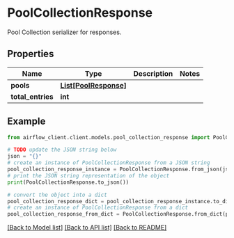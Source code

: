 # PoolCollectionResponse

Pool Collection serializer for responses.

## Properties

Name | Type | Description | Notes
------------ | ------------- | ------------- | -------------
**pools** | [**List[PoolResponse]**](PoolResponse.md) |  | 
**total_entries** | **int** |  | 

## Example

```python
from airflow_client.client.models.pool_collection_response import PoolCollectionResponse

# TODO update the JSON string below
json = "{}"
# create an instance of PoolCollectionResponse from a JSON string
pool_collection_response_instance = PoolCollectionResponse.from_json(json)
# print the JSON string representation of the object
print(PoolCollectionResponse.to_json())

# convert the object into a dict
pool_collection_response_dict = pool_collection_response_instance.to_dict()
# create an instance of PoolCollectionResponse from a dict
pool_collection_response_from_dict = PoolCollectionResponse.from_dict(pool_collection_response_dict)
```
[[Back to Model list]](../README.md#documentation-for-models) [[Back to API list]](../README.md#documentation-for-api-endpoints) [[Back to README]](../README.md)


